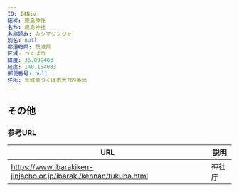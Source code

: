 ```yaml
---
ID: I4Niv
総称: 鹿島神社
名称: 鹿島神社
名称読み: カシマジンジャ
別名: null
都道府県: 茨城県
区域: つくば市
緯度: 36.099403
経度: 140.154083
郵便番号: null
住所: 茨城県つくば市大769番地
---
```


## その他

### 参考URL

| URL                                                              | 説明   |
| ---------------------------------------------------------------- | ------ |
| https://www.ibarakiken-jinjacho.or.jp/ibaraki/kennan/tukuba.html | 神社庁 |
